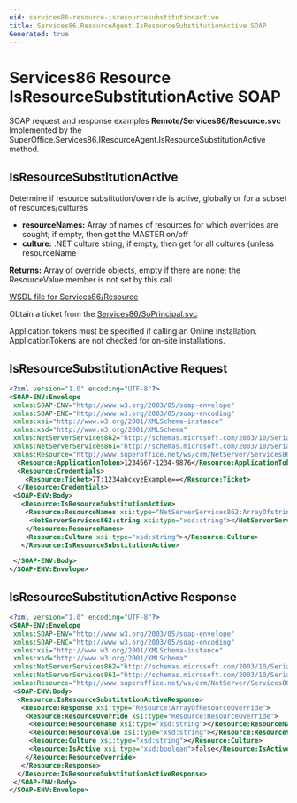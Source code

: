 ```yaml
---
uid: services86-resource-isresourcesubstitutionactive
title: Services86.ResourceAgent.IsResourceSubstitutionActive SOAP
Generated: true
---
```


# Services86 Resource IsResourceSubstitutionActive SOAP

SOAP request and response examples **Remote/Services86/Resource.svc**
Implemented by the <see cref="M:SuperOffice.Services86.IResourceAgent.IsResourceSubstitutionActive">SuperOffice.Services86.IResourceAgent.IsResourceSubstitutionActive</see> method.

## IsResourceSubstitutionActive

Determine if resource substitution/override is active, globally or for a subset of resources/cultures

* **resourceNames:** Array of names of resources for which overrides are sought; if empty, then get the MASTER on/off
* **culture:** .NET culture string; if empty, then get for all cultures (unless resourceName

**Returns:** Array of override objects, empty if there are none; the ResourceValue member is not set by this call


[WSDL file for Services86/Resource](../Services86-Resource.md)

Obtain a ticket from the [Services86/SoPrincipal.svc](../SoPrincipal/index.md)

Application tokens must be specified if calling an Online installation. ApplicationTokens are not checked for on-site installations.

## IsResourceSubstitutionActive Request

```xml
<?xml version="1.0" encoding="UTF-8"?>
<SOAP-ENV:Envelope
 xmlns:SOAP-ENV="http://www.w3.org/2003/05/soap-envelope"
 xmlns:SOAP-ENC="http://www.w3.org/2003/05/soap-encoding"
 xmlns:xsi="http://www.w3.org/2001/XMLSchema-instance"
 xmlns:xsd="http://www.w3.org/2001/XMLSchema"
 xmlns:NetServerServices862="http://schemas.microsoft.com/2003/10/Serialization/Arrays"
 xmlns:NetServerServices861="http://schemas.microsoft.com/2003/10/Serialization/"
 xmlns:Resource="http://www.superoffice.net/ws/crm/NetServer/Services86">
  <Resource:ApplicationToken>1234567-1234-9876</Resource:ApplicationToken>
  <Resource:Credentials>
    <Resource:Ticket>7T:1234abcxyzExample==</Resource:Ticket>
  </Resource:Credentials>
 <SOAP-ENV:Body>
   <Resource:IsResourceSubstitutionActive>
    <Resource:ResourceNames xsi:type="NetServerServices862:ArrayOfstring">
     <NetServerServices862:string xsi:type="xsd:string"></NetServerServices862:string>
    </Resource:ResourceNames>
    <Resource:Culture xsi:type="xsd:string"></Resource:Culture>
   </Resource:IsResourceSubstitutionActive>

 </SOAP-ENV:Body>
</SOAP-ENV:Envelope>

```


## IsResourceSubstitutionActive Response

```xml
<?xml version="1.0" encoding="UTF-8"?>
<SOAP-ENV:Envelope
 xmlns:SOAP-ENV="http://www.w3.org/2003/05/soap-envelope"
 xmlns:SOAP-ENC="http://www.w3.org/2003/05/soap-encoding"
 xmlns:xsi="http://www.w3.org/2001/XMLSchema-instance"
 xmlns:xsd="http://www.w3.org/2001/XMLSchema"
 xmlns:NetServerServices862="http://schemas.microsoft.com/2003/10/Serialization/Arrays"
 xmlns:NetServerServices861="http://schemas.microsoft.com/2003/10/Serialization/"
 xmlns:Resource="http://www.superoffice.net/ws/crm/NetServer/Services86">
 <SOAP-ENV:Body>
  <Resource:IsResourceSubstitutionActiveResponse>
   <Resource:Response xsi:type="Resource:ArrayOfResourceOverride">
    <Resource:ResourceOverride xsi:type="Resource:ResourceOverride">
     <Resource:ResourceName xsi:type="xsd:string"></Resource:ResourceName>
     <Resource:ResourceValue xsi:type="xsd:string"></Resource:ResourceValue>
     <Resource:Culture xsi:type="xsd:string"></Resource:Culture>
     <Resource:IsActive xsi:type="xsd:boolean">false</Resource:IsActive>
    </Resource:ResourceOverride>
   </Resource:Response>
  </Resource:IsResourceSubstitutionActiveResponse>
 </SOAP-ENV:Body>
</SOAP-ENV:Envelope>

```

